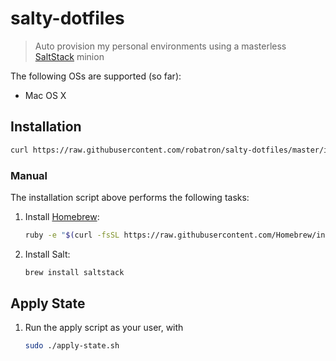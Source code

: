 # salty-dotfiles

> Auto provision my personal environments using a masterless
> [SaltStack](http://docs.saltstack.com/en/latest/) minion

The following OSs are supported (so far):

- Mac OS X

## Installation

```sh
curl https://raw.githubusercontent.com/robatron/salty-dotfiles/master/install.sh | bash
```

### Manual

The installation script above performs the following tasks:

1. Install [Homebrew](http://brew.sh/):

    ```sh
    ruby -e "$(curl -fsSL https://raw.githubusercontent.com/Homebrew/install/master/install)"
    ```

2. Install Salt:

    ```sh
    brew install saltstack
    ```

## Apply State

1. Run the apply script as your user, with

    ```sh
    sudo ./apply-state.sh
    ```
